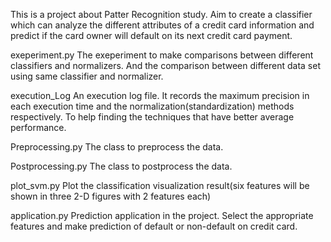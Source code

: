 

This is a project about Patter Recognition study. Aim to create a classifier which can analyze the different attributes of a credit card
information and predict if the card owner will default on its next credit card payment.

exeperiment.py
The exeperiment to make comparisons between different classifiers and normalizers.
And the comparison between different data set using same classifier and normalizer.

execution_Log
An execution log file. It records the maximum precision in each execution time and the normalization(standardization)
methods respectively. To help finding the techniques that have better average performance.

Preprocessing.py
The class to preprocess the data.

Postprocessing.py
The class to postprocess the data.

plot_svm.py
Plot the classification visualization result(six features will be shown in three 2-D figures with 2 features each)

application.py
Prediction application in the project. Select the appropriate features and make prediction of default or non-default on
credit card.
